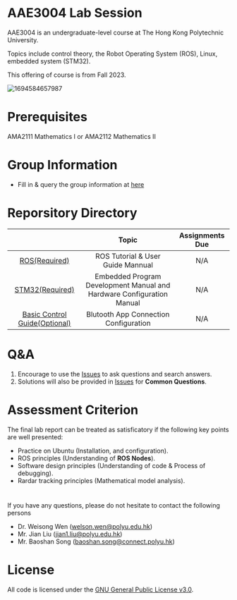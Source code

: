 # AAE3004 Lab Session
AAE3004 is an undergraduate-level course at The Hong Kong Polytechnic University.

Topics include control theory, the Robot Operating System (ROS), Linux, embedded system (STM32).

This offering of course is from Fall 2023.

![1694584657987](https://github.com/sdjkjsdh/AAE3004labsession/assets/14803083/719ac399-1aca-4b8a-894e-592049372900)

# Prerequisites
AMA2111 Mathematics I or AMA2112 Mathematics II

# Group Information
- Fill in & query the group information at [here](https://docs.google.com/spreadsheets/d/1JgCgDI5YBD51z8D1CGiAQrO_7Jv1SJOf_4mxYuYfkLE/edit#gid=0)
  
# Reporsitory Directory
|                                    |  Topic                                 | Assignments Due|
|:----------------------------------:|:--------------------------------------------------------------------------------:|:--------------:|
| [ROS(Required)](https://github.com/sdjkjsdh/AAE3004labsession/tree/main/ROS)                                 | ROS Tutorial & User Guide Mannual                                                | N/A            |
| [STM32(Required)](https://github.com/sdjkjsdh/AAE3004labsession/tree/main/STM32)                               | Embedded Program Development Manual and Hardware Configuration Manual            | N/A            |
| [Basic Control Guide(Optional)](https://github.com/sdjkjsdh/AAE3004labsession/tree/main/Basic%20control%20guide/Bluetooth%20App%20(for%20testing%20remote%20control))                | Blutooth App Connection Configuration                                            | N/A            |


# Q&A
1. Encourage to use the [Issues](https://github.com/sdjkjsdh/AAE3004labsession/issues) to ask questions and search answers.
2. Solutions will also be provided in [Issues](https://github.com/sdjkjsdh/AAE3004labsession/issues) for **Common Questions**. 

# Assessment Criterion
The final lab report can be treated as satisficatory if the following key points are well presented:
- Practice on Ubuntu (Installation, and configuration).
- ROS principles (Understanding of **ROS Nodes**).
- Software design principles (Understanding of code & Process of debugging). 
- Rardar tracking principles (Mathematical model analysis).

# 
If you have any questions, please do not hesitate to contact the following persons

- Dr. Weisong Wen (welson.wen@polyu.edu.hk)
- Mr. Jian Liu (jian1.liu@polyu.edu.hk)
- Mr. Baoshan Song (baoshan.song@connect.polyu.hk)

# License
All code is licensed under the [GNU General Public License v3.0](https://github.com/sdjkjsdh/AAE3004labsession/blob/main/LICENSE).
